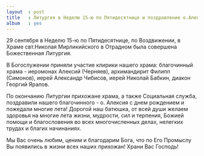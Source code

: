 ```yaml
---
layout  : post
title   : Литургия в Неделю 15-ю по Пятидесятнице и поздравление о.Алексия 
album   : yes
---
```


29 сентября в Неделю 15-ю по Пятидесятнице, по Воздвижении, в Храме свт.Николая Мирликийского в Отрадном была совершена Божественная Литургия.

В Богослужении приняли участие клирики нашего храма: благочинный храма - иеромонах Алексий (Черняев), архимандирит Филипп (Симонов), иерей Александр Чибисов, иерей Николай Бабкин, диакон Георгий Яралов.

По окончанию Литургии прихожане храма, а также Социальная служба, поздравили нашего благочинного - о. Алексия с днем рождением и пожедали многие лета! Дорогой наш батюшка, от всей души желаем здоровья на многие лета жизни, мудрости, сил и терпения, Божией помощи и благословения во всех многочисленных делах, нелегких трудах и благих начинаниях.

Мы Вас очень любим, ценим и благодарим Бога, что по Его Промыслу Вы появились  в жизни всех наших прихожан! Храни  Вас Господь!
